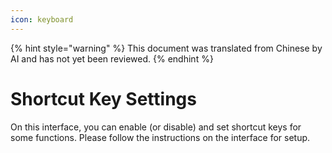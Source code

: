 ```yaml
---
icon: keyboard
---
```


{% hint style="warning" %}
This document was translated from Chinese by AI and has not yet been reviewed.
{% endhint %}

# Shortcut Key Settings

On this interface, you can enable (or disable) and set shortcut keys for some functions. Please follow the instructions on the interface for setup.